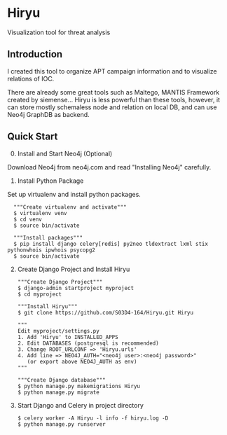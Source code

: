 # Hiryu
Visualization tool for threat analysis

## Introduction
I created this tool to organize APT campaign information and to visualize relations of IOC.

There are already some great tools such as Maltego, MANTIS Framework created by siemense...
Hiryu is less powerful than these tools, however, it can store mostly schemaless node and relation on local DB, and can use Neo4j GraphDB as backend.

## Quick Start
0.  Install and Start Neo4j (Optional)

  Download Neo4j from neo4j.com and read "Installing Neo4j" carefully.

1.  Install Python Package

  Set up virtualenv and install python packages.
  
      """Create virtualenv and activate"""
      $ virtualenv venv
      $ cd venv
      $ source bin/activate
      
      """Install packages"""
      $ pip install django celery[redis] py2neo tldextract lxml stix pythonwhois ipwhois psycopg2
      $ source bin/activate

2.  Create Django Project and Install Hiryu

        """Create Django Project"""
        $ django-admin startproject myproject
        $ cd myproject
        
        """Install Hiryu"""
        $ git clone https://github.com/S03D4-164/Hiryu.git Hiryu
        
        """
        Edit myproject/settings.py
        1. Add 'Hiryu' to INSTALLED_APPS
        2. Edit DATABASES (postgresql is recommended)
        3. Change ROOT_URLCONF => 'Hiryu.urls'
        4. Add line => NEO4J_AUTH="<neo4j user>:<neo4j password>" 
           (or export above NEO4J_AUTH as env)
        """
        
        """Create Django database"""
        $ python manage.py makemigrations Hiryu
        $ python manage.py migrate

3.  Start Django and Celery in project directory

        $ celery worker -A Hiryu -l info -f hiryu.log -D
        $ python manage.py runserver
